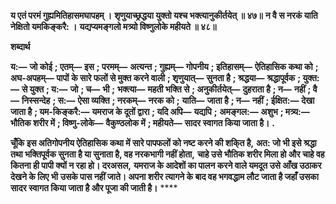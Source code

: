 **य एतं परमं गुह्यमितिहासमघापहम् ।** **शृणुयाच्छ्रद्धया युक्तो यश्च भक्त्यानुकीर्तयेत् ॥ ४७॥** **न वै स नरकं याति नेक्षितो यमकिङ्करै: ।** **यद्यप्यमङ्गलो मत्र्यो विष्णुलोके महीयते ॥ ४८॥** 

**शब्दार्थ** 

**य:—** **जो कोई** **; एतम्—** **इस** **; परमम्—** **अत्यन्त** **; गुह्यम्—** **गोपनीय** **; इतिहासम्—** **ऐतिहासिक कथा को** **; अघ-अपहम्—** **पापों** **के सारे फलों से मुक्त करने वाली** **; शृणुयात्—** **सुनता है** **; श्रद्धया—** **श्रद्धापूर्वक** **; युक्त:—** **से युक्त** **; य:—** **जो** **; च—** **भी** **;** **भक्त्या—** **महती भक्ति से** **; अनुकीर्तयेत्—** **दुहराता है** **; न—** **नहीं** **; वै—** **निस्सन्देह** **; स:—** **ऐसा व्यक्ति** **; नरकम्—** **नरक को** **;** **याति—** **जाता है** **; न—** **नहीं** **; ईक्षित:—** **देखा जाता है** **; यम-किङ्करै:—** **यमराज के दूतों द्वारा** **; यदि अपि—** **यद्यपि** **;** **अमङ्गल:—** **अशुभ** **; मत्र्य:—** **भौतिक शरीर में** **; विष्णु-लोके—** **वैकुण्ठलोक में** **; महीयते—** **सादर स्वागत किया जाता है।** **.** 

**चूँकि इस अतिगोपनीय ऐतिहासिक कथा में सारे पापफलों को नष्ट करने की शकि्त है,** **अत: जो भी इसे श्रद्धा तथा भक्तिपूर्वक सुनता है या सुनाता है, वह नरकभागी नहीं होता,** **चाहे उसे भौतिक शरीर मिला हो और चाहे वह कितना ही पापी क्यों न रहा हो। दरअसल,** **यमराज के आदेशों का पालन करने वाले यमदूत उसे आँख उठाकर देखने के लिए भी** **उसके पास नहीं जाते। अपना शरीर त्यागने के बाद वह भगवद्धाम लौट जाता है जहाँ उसका** **सादर स्वागत किया जाता है और पूजा की जाती है।** **** 